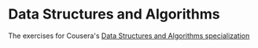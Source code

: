 # Data Structures and Algorithms

The exercises for Cousera's [Data Structures and Algorithms specialization](https://www.coursera.org/specializations/data-structures-algorithms)